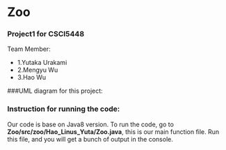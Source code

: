 # Zoo
### Project1 for CSCI5448

Team Member: 
* 1.Yutaka Urakami
* 2.Mengyu Wu
* 3.Hao Wu 

###UML diagram for this project:



### Instruction for running the code:
Our code is base on Java8 version. To run the code, go to **Zoo/src/zoo/Hao_Linus_Yuta/Zoo.java**, this is our main function file. Run this file, and you will get a bunch of output in the console. 


